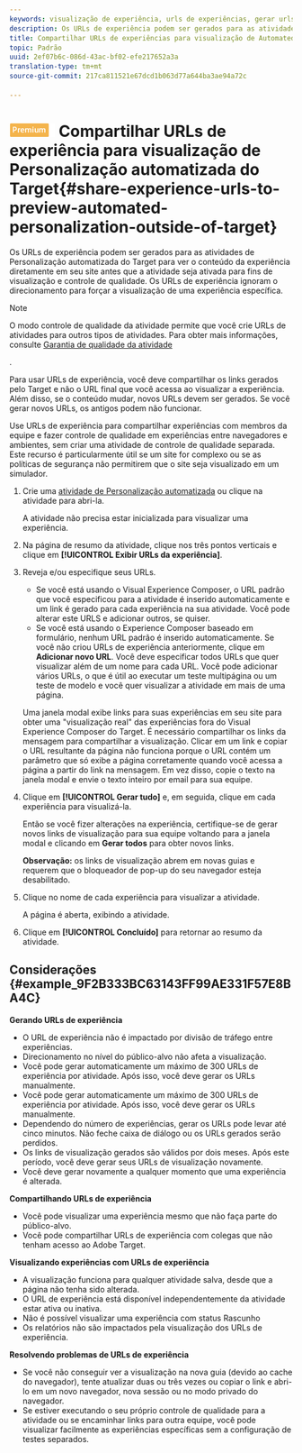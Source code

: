 ```yaml
---
keywords: visualização de experiência, urls de experiências, gerar urls, ver urls de experiências
description: Os URLs de experiência podem ser gerados para as atividades de Personalização automatizada do Target para ver o conteúdo da experiência diretamente em seu site antes que a atividade seja ativada para fins de visualização e controle de qualidade. Os URLs de experiência ignoram o direcionamento para forçar a visualização de uma experiência específica.
title: Compartilhar URLs de experiências para visualização de Automated Personalization fora do Target
topic: Padrão
uuid: 2ef07b6c-086d-43ac-bf02-efe217652a3a
translation-type: tm+mt
source-git-commit: 217ca811521e67dcd1b063d77a644ba3ae94a72c

---
```



# ![PREMIUM](/help/assets/premium.png) Compartilhar URLs de experiência para visualização de Personalização automatizada do Target{#share-experience-urls-to-preview-automated-personalization-outside-of-target}

Os URLs de experiência podem ser gerados para as atividades de Personalização automatizada do Target para ver o conteúdo da experiência diretamente em seu site antes que a atividade seja ativada para fins de visualização e controle de qualidade. Os URLs de experiência ignoram o direcionamento para forçar a visualização de uma experiência específica.

>[!NOTE]
>
>O modo controle de qualidade da atividade permite que você crie URLs de atividades para outros tipos de atividades. Para obter mais informações, consulte [Garantia de qualidade da atividade](../../c-activities/c-activity-qa/activity-qa.md#concept_9329EF33DE7D41CA9815C8115DBC4E40)

.

Para usar URLs de experiência, você deve compartilhar os links gerados pelo Target e não o URL final que você acessa ao visualizar a experiência. Além disso, se o conteúdo mudar, novos URLs devem ser gerados. Se você gerar novos URLs, os antigos podem não funcionar.

Use URLs de experiência para compartilhar experiências com membros da equipe e fazer controle de qualidade em experiências entre navegadores e ambientes, sem criar uma atividade de controle de qualidade separada. Este recurso é particularmente útil se um site for complexo ou se as políticas de segurança não permitirem que o site seja visualizado em um simulador.

1. Crie uma [atividade de Personalização automatizada](../../c-activities/t-automated-personalization/create-ap-activity.md#task_8AAF837796D74CF893CA2F88BA1491C9) ou clique na atividade para abri-la.

   A atividade não precisa estar inicializada para visualizar uma experiência.
1. Na página de resumo da atividade, clique nos três pontos verticais e clique em **[!UICONTROL Exibir URLs da experiência]**.
1. Reveja e/ou especifique seus URLs.

   * Se você está usando o Visual Experience Composer, o URL padrão que você especificou para a atividade é inserido automaticamente e um link é gerado para cada experiência na sua atividade. Você pode alterar este URLS e adicionar outros, se quiser.
   * Se você está usando o Experience Composer baseado em formulário, nenhum URL padrão é inserido automaticamente. Se você não criou URLs de experiência anteriormente, clique em **Adicionar novo URL**. Você deve especificar todos URLs que quer visualizar além de um nome para cada URL.
   Você pode adicionar vários URLs, o que é útil ao executar um teste multipágina ou um teste de modelo e você quer visualizar a atividade em mais de uma página.

   Uma janela modal exibe links para suas experiências em seu site para obter uma "visualização real" das experiências fora do Visual Experience Composer do Target. É necessário compartilhar os links da mensagem para compartilhar a visualização. Clicar em um link e copiar o URL resultante da página não funciona porque o URL contém um parâmetro que só exibe a página corretamente quando você acessa a página a partir do link na mensagem. Em vez disso, copie o texto na janela modal e envie o texto inteiro por email para sua equipe.
1. Clique em **[!UICONTROL Gerar tudo]** e, em seguida, clique em cada experiência para visualizá-la.

   Então se você fizer alterações na experiência, certifique-se de gerar novos links de visualização para sua equipe voltando para a janela modal e clicando em **Gerar todos** para obter novos links.

   **Observação:** os links de visualização abrem em novas guias e requerem que o bloqueador de pop-up do seu navegador esteja desabilitado.

1. Clique no nome de cada experiência para visualizar a atividade.

   A página é aberta, exibindo a atividade.
1. Clique em **[!UICONTROL Concluído]** para retornar ao resumo da atividade.

## Considerações {#example_9F2B333BC63143FF99AE331F57E8BA4C}

**Gerando URLs de experiência**

* O URL de experiência não é impactado por divisão de tráfego entre experiências.
* Direcionamento no nível do público-alvo não afeta a visualização.
* Você pode gerar automaticamente um máximo de 300 URLs de experiência por atividade. Após isso, você deve gerar os URLs manualmente.
* Você pode gerar automaticamente um máximo de 300 URLs de experiência por atividade. Após isso, você deve gerar os URLs manualmente.
* Dependendo do número de experiências, gerar os URLs pode levar até cinco minutos. Não feche caixa de diálogo ou os URLs gerados serão perdidos.
* Os links de visualização gerados são válidos por dois meses. Após este período, você deve gerar seus URLs de visualização novamente.
* Você deve gerar novamente a qualquer momento que uma experiência é alterada.

**Compartilhando URLs de experiência**

* Você pode visualizar uma experiência mesmo que não faça parte do público-alvo.
* Você pode compartilhar URLs de experiência com colegas que não tenham acesso ao Adobe Target.

**Visualizando experiências com URLs de experiência**

* A visualização funciona para qualquer atividade salva, desde que a página não tenha sido alterada.
* O URL de experiência está disponível independentemente da atividade estar ativa ou inativa.
* Não é possível visualizar uma experiência com status Rascunho
* Os relatórios não são impactados pela visualização dos URLs de experiência.

**Resolvendo problemas de URLs de experiência**

* Se você não conseguir ver a visualização na nova guia (devido ao cache do navegador), tente atualizar duas ou três vezes ou copiar o link e abri-lo em um novo navegador, nova sessão ou no modo privado do navegador.
* Se estiver executando o seu próprio controle de qualidade para a atividade ou se encaminhar links para outra equipe, você pode visualizar facilmente as experiências específicas sem a configuração de testes separados.

